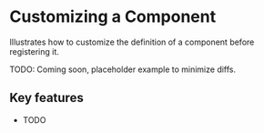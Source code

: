 # Customizing a Component

Illustrates how to customize the definition of a component before registering it.

TODO: Coming soon, placeholder example to minimize diffs.

## Key features

- TODO
